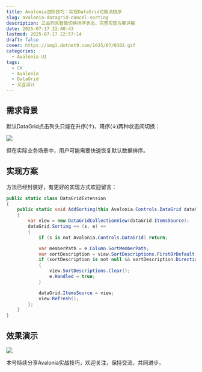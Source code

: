 ```yaml
---
title: Avalonia进阶技巧：实现DataGrid可取消排序
slug: avalonia-datagrid-cancel-sorting
description: 三击列头智能切换排序状态，完整实现方案详解
date: 2025-07-17 22:40:43
lastmod: 2025-07-17 22:57:14
draft: false
cover: https://img1.dotnet9.com/2025/07/0302.gif
categories:
  - Avalonia UI
tags:
  - C#
  - Avalonia
  - DataGrid
  - 交互设计
---
```


## 需求背景

默认DataGrid点击列头只能在升序(↑)、降序(↓)两种状态间切换：

![](https://img1.dotnet9.com/2025/07/0301.gif)

但在实际业务场景中，用户可能需要快速恢复默认数据排序。

## 实现方案

方法已经封装好，有更好的实现方式欢迎留言：

```csharp
public static class DataGridExtension
{
    public static void AddSorting(this Avalonia.Controls.DataGrid dataGrid)
    {
        var view = new DataGridCollectionView(dataGrid.ItemsSource);
        dataGrid.Sorting += (s, e) =>
        {
            if (s is not Avalonia.Controls.DataGrid) return;

            var memberPath = e.Column.SortMemberPath;
            var sortDescription = view.SortDescriptions.FirstOrDefault(d => d.PropertyPath == memberPath);
            if (sortDescription is not null && sortDescription.Direction == ListSortDirection.Descending)
            {
                view.SortDescriptions.Clear();
                e.Handled = true;
            }

            dataGrid.ItemsSource = view;
            view.Refresh();
        };
    }
}
```

## 效果演示

![](https://img1.dotnet9.com/2025/07/0302.gif)

本号持续分享Avalonia实战技巧，欢迎关注，保持交流，共同进步。

